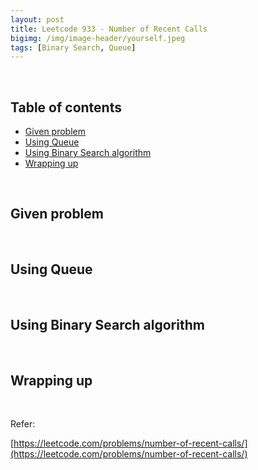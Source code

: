 ```yaml
---
layout: post
title: Leetcode 933 - Number of Recent Calls
bigimg: /img/image-header/yourself.jpeg
tags: [Binary Search, Queue]
---
```




<br>

## Table of contents
- [Given problem](#given-problem)
- [Using Queue](#using-queue)
- [Using Binary Search algorithm](#using-binary-search-algorithm)
- [Wrapping up](#wrapping-up)


<br>

## Given problem






<br>

## Using Queue






<br>

## Using Binary Search algorithm





<br>

## Wrapping up




<br>

Refer:

[https://leetcode.com/problems/number-of-recent-calls/](https://leetcode.com/problems/number-of-recent-calls/)